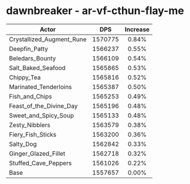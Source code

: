 # dawnbreaker - ar-vf-cthun-flay-me
| Actor | DPS | Increase |
|---|:---:|:---:|
|Crystallized_Augment_Rune|1570775|0.84%|
|Deepfin_Patty|1566237|0.55%|
|Beledars_Bounty|1566109|0.54%|
|Salt_Baked_Seafood|1565865|0.53%|
|Chippy_Tea|1565816|0.52%|
|Marinated_Tenderloins|1565387|0.50%|
|Fish_and_Chips|1565253|0.49%|
|Feast_of_the_Divine_Day|1565196|0.48%|
|Sweet_and_Spicy_Soup|1565133|0.48%|
|Zesty_Nibblers|1563579|0.38%|
|Fiery_Fish_Sticks|1563200|0.36%|
|Salty_Dog|1562842|0.33%|
|Ginger_Glazed_Fillet|1562718|0.32%|
|Stuffed_Cave_Peppers|1561026|0.22%|
|Base|1557657|0.00%|
